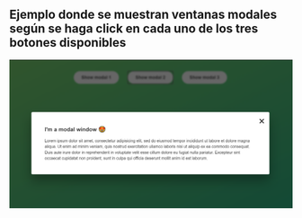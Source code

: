 ## Ejemplo donde se muestran ventanas modales según se haga click en cada uno de los tres botones disponibles

<img src = "Modal-Window/modalWindow.png">

